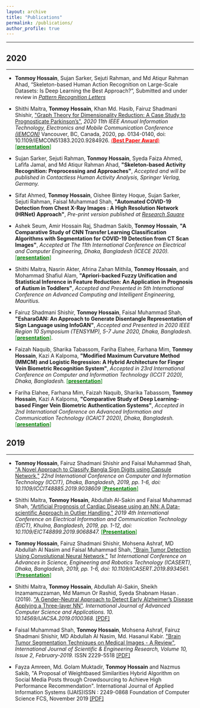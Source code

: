 ```yaml
---
layout: archive
title: "Publications"
permalink: /publications/
author_profile: true
---
```


-----------


## 2020
-----------
* **Tonmoy Hossain**, Sujan Sarker, Sejuti Rahman, and Md Atiqur Rahman Ahad, “Skeleton-based Human Action Recognition on Large-Scale Datasets: Is Deep Learning the Best Approach?”, Submitted and under review in <i>[Pattern Recognition Letters](https://www.journals.elsevier.com/pattern-recognition-letters/call-for-papers/advances-in-human-action-activity-and-gesture-recognition)</i>
*  Shithi Maitra, **Tonmoy Hossain**, Khan Md. Hasib, Fairuz Shadmani Shishir, ["Graph Theory for Dimensionality Reduction: A Case Study to Prognosticate Parkinson’s",](https://ieeexplore.ieee.org/abstract/document/9284926) <i>2020 11th IEEE Annual Information Technology, Electronics and Mobile Communication Conference [(IEMCON)](https://ieee-iemcon.org/)</i> Vancouver, BC, Canada, 2020, pp. 0134-0140, doi: 10.1109/IEMCON51383.2020.9284926. [<span style ="color:Red">(**Best Paper Award**)</span>](https://tonmoy-hossain.github.io/files/Best_Paper_Award.png) [<span style ="color:Green">[**presentation**]</span>](https://tonmoy-hossain.github.io/files/IEMCON2020(Graph).pdf)

*  Sujan Sarker, Sejuti Rahman, **Tonmoy Hossain**, Syeda Faiza Ahmed, Lafifa Jamal, and Md Atiqur Rahman Ahad, **"Skeleton-based Activity Recognition: Preprocessing and Approaches"**, <i>Accepted and will be published in Contactless Human Activity Analysis, Springer Verlag, Germany.</i>
*  Sifat Ahmed, **Tonmoy Hossain**, Oishee Bintey Hoque, Sujan Sarker, Sejuti Rahman, Faisal Muhammad Shah, **"Automated COVID-19 Detection from Chest X-Ray Images : A High Resolution Network (HRNet) Approach"**, <i>Pre-print version published at [Research Square](https://www.researchsquare.com/article/rs-56285/v1)</i>
*  Ashek Seum, Amir Hossain Raj, Shadman Sakib, **Tonmoy Hossain**, **"A Comparative Study of CNN Transfer Learning Classification Algorithms with Segmentation for COVID-19 Detection from CT Scan Images"**, <i>Accepted at The 11th International Conference on Electrical and Computer Engineering, Dhaka, Bangladesh (ICECE 2020).</i> [<span style ="color:Green">[**presentation**]</span>](https://tonmoy-hossain.github.io/files/ICECE_2020_(COVID-19).pdf)
*  Shithi Maitra, Nasrin Akter, Afrina Zahan Mithila, **Tonmoy Hossain**, and Mohammad Shafiul Alam, **"Apriori-backed Fuzzy Unification and Statistical Inference in Feature Reduction: An Application in Prognosis of Autism in Toddlers"**, <i>Accepted and Presented in 5th International Conference on Advanced Computing and Intelligent Engineering, Mauritius.</i>
*  Fairuz Shadmani Shishir, **Tonmoy Hossain**, Faisal Muhammad Shah, **"EsharaGAN: An Approach to Generate Disentangle Representation of Sign Language using InfoGAN"**, <i>Accepted and Presented in 2020 IEEE Region 10 Symposium (TENSYMP), 5-7 June 2020, Dhaka, Bangladesh.</i> [<span style ="color:Green">[**presentation**]</span>](https://tonmoy-hossain.github.io/files/tensymp_presentation.pdf).
*  Faizah Naquib, Sharika Tabassom, Fariha Elahee, Farhana Mim, **Tonmoy Hossain**, Kazi A Kalpoma, **"Modified Maximum Curvature Method (MMCM) and Logistic Regression: A Hybrid Architecture for Finger Vein Biometric Recognition System"**, <i>Accepted in 23rd International Conference on Computer and Information Technology (ICCIT 2020), Dhaka, Bangladesh. </i>[<span style ="color:Green">[**presentation**]</span>](https://tonmoy-hossain.github.io/files/ICCIT_2020_(Finger_Vein).pdf)
*  Fariha Elahee, Farhana Mim, Faizah Naquib, Sharika Tabassom, **Tonmoy Hossain**, Kazi A Kalpoma, **"Comparative Study of Deep Learning-based Finger Vein Biometric Authentication Systems"**, <i>Accepted in 2nd International Conference on Advanced Information and Communication Technology (ICAICT 2020), Dhaka, Bangladesh.</i> [<span style ="color:Green">[**presentation**]</span>](https://tonmoy-hossain.github.io/files/ICAICT2020(FingerVein).pdf)



## 2019
-----------

* **Tonmoy Hossain**, Fairuz Shadmani Shishir and Faisal Muhammad Shah, ["A Novel Approach to Classify Bangla Sign Digits using Capsule Network,"](https://ieeexplore.ieee.org/document/9038609) <i> 22nd International Conference on Computer and Information Technology (ICCIT), Dhaka, Bangladesh, 2019, pp. 1-6, doi: 10.1109/ICCIT48885.2019.9038609</i> [<span style ="color:Green">[**Presentation**]</span>](https://tonmoy-hossain.github.io/files/conferencePaper_CapsuleNetwork.pdf)

* Shithi Maitra, **Tonmoy Hosain**, Abdullah Al-Sakin and Faisal Muhammad Shah, ["Artificial Prognosis of Cardiac Disease using
an NN: A Data-scientific Approach in Outlier Handling,"](https://ieeexplore.ieee.org/document/9068847/) <i>2019 4th International Conference on Electrical Information and Communication Technology (EICT), Khulna, Bangladesh, 2019, pp. 1-12, doi: 10.1109/EICT48899.2019.9068847.</i> [<span style ="color:Green">[**Presentation**]</span>](https://tonmoy-hossain.github.io/files/conferencePaper_CardiacDisease.pdf)

* **Tonmoy Hossain**, Fairuz Shadmani Shishir, Mohsena Ashraf, MD Abdullah Al Nasim and Faisal Muhammad Shah, ["Brain Tumor Detection Using Convolutional Neural Network,"](https://ieeexplore.ieee.org/document/8934561) <i>1st International Conference on Advances in Science, Engineering and Robotics Technology (ICASERT), Dhaka, Bangladesh, 2019, pp. 1-6, doi: 10.1109/ICASERT.2019.8934561.</i> [<span style ="color:Green">[**Presentation**]</span>](https://tonmoy-hossain.github.io/files/conferencePaper_BrainTumorDetection.pdf)

* Shithi Maitra, **Tonmoy Hossain**, Abdullah Al-Sakin, Sheikh Inzamamuzzaman, Md Mamun Or Rashid, Syeda Shabnam Hasan . (2019). ["A Gender-Neutral Approach to Detect Early Alzheimer’s Disease Applying a Three-layer NN"](https://thesai.org/Publications/ViewPaper?Volume=10&Issue=3&Code=ijacsa&SerialNo=68). <i>International Journal of Advanced Computer Science and Applications. 10. 10.14569/IJACSA.2019.0100368.</i> [[PDF]](https://tonmoy-hossain.github.io/files/Alzheimer.pdf)

* Faisal Muhammad Shah, **Tonmoy Hossain**, Mohsena Ashraf, Fairuz Shadmani Shishir, MD Abdullah Al Nasim, Md. Hasanul Kabir. ["Brain Tumor Segmentation Techniques on Medical Images - A Review"](https://www.ijser.org/onlineResearchPaperViewer.aspx?Brain-Tumor-Segmentation-Techniques-on-Medical-Images-A-Review.pdf), <i>International Journal of Scientific & Engineering Research, Volume 10, Issue 2, February-2019.</i>
ISSN 2229-5518 [[PDF]](https://tonmoy-hossain.github.io/files/segmentationReview.pdf)

* Fayza Amreen, Md. Golam Muktadir, **Tonmoy Hossain** and Nazmus Sakib, "A Proposal of Weightbased Similarities Hybrid Algorithm on Social Media Posts through Crowdsourcing to Achieve High Performance Recommendation". International Journal of Applied Information Systems (IJAIS)ISSN : 2249-0868 Foundation of Computer Science FCS, November 2019 [[PDF]](https://tonmoy-hossain.github.io/files/IJAIS.pdf)

